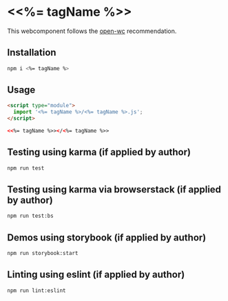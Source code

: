 # \<<%= tagName %>>

This webcomponent follows the [open-wc](https://github.com/open-wc/open-wc) recommendation.

## Installation
```bash
npm i <%= tagName %>
```

## Usage
```html
<script type="module">
  import '<%= tagName %>/<%= tagName %>.js';
</script>

<<%= tagName %>></<%= tagName %>>
```

## Testing using karma (if applied by author)
```bash
npm run test
```

## Testing using karma via browserstack (if applied by author)
```bash
npm run test:bs
```

## Demos using storybook (if applied by author)
```bash
npm run storybook:start
```

## Linting using eslint (if applied by author)
```bash
npm run lint:eslint
```
